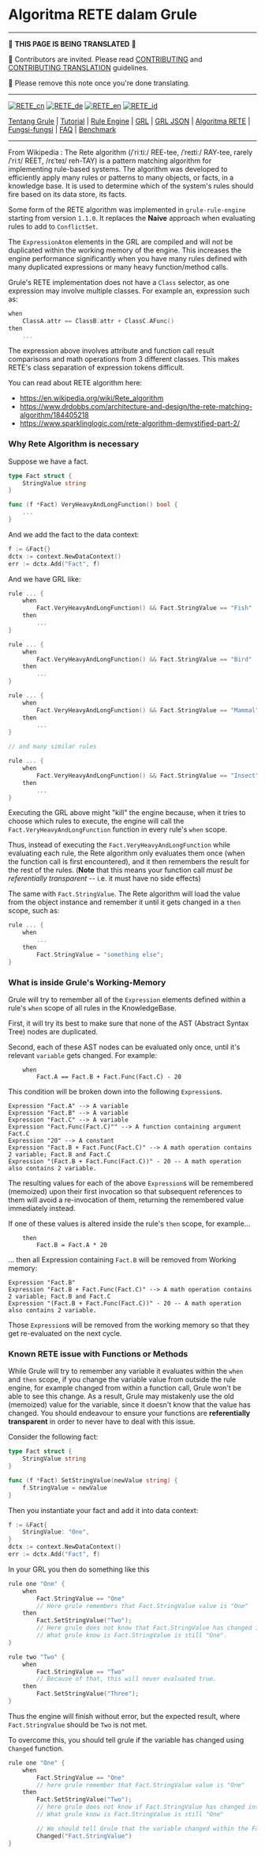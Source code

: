 # Algoritma RETE dalam Grule

---

:construction:
__THIS PAGE IS BEING TRANSLATED__
:construction:

:construction_worker: Contributors are invited. Please read [CONTRIBUTING](../../CONTRIBUTING.md) and [CONTRIBUTING TRANSLATION](../CONTRIBUTING_TRANSLATION.md) guidelines.

:vulcan_salute: Please remove this note once you're done translating.

---


[![RETE_cn](https://github.com/yammadev/flag-icons/blob/master/png/CN.png?raw=true)](../cn/RETE_cn.md)
[![RETE_de](https://github.com/yammadev/flag-icons/blob/master/png/DE.png?raw=true)](../de/RETE_de.md)
[![RETE_en](https://github.com/yammadev/flag-icons/blob/master/png/GB.png?raw=true)](../en/RETE_en.md)
[![RETE_id](https://github.com/yammadev/flag-icons/blob/master/png/ID.png?raw=true)](../id/RETE_id.md)

[Tentang Grule](About_id.md) | [Tutorial](Tutorial_id.md) | [Rule Engine](RuleEngine_id.md) | [GRL](GRL_id.md) | [GRL JSON](GRL_JSON_id.md) | [Algoritma RETE](RETE_id.md) | [Fungsi-fungsi](Function_id.md) | [FAQ](FAQ_id.md) | [Benchmark](Benchmarking_id.md)

---

From Wikipedia : The Rete algorithm (/ˈriːtiː/ REE-tee, /ˈreɪtiː/ RAY-tee, rarely /ˈriːt/ REET, /rɛˈteɪ/ reh-TAY) is a pattern matching algorithm for implementing rule-based systems. The algorithm was developed to efficiently apply many rules or patterns to many objects, or facts, in a knowledge base. It is used to determine which of the system's rules should fire based on its data store, its facts.

Some form of the RETE algorithm was implemented in `grule-rule-engine` starting from version `1.1.0`.
It replaces the __Naive__ approach when evaluating rules to add to `ConflictSet`.

The `ExpressionAtom` elements in the GRL are compiled and will not be duplicated within the working memory of the engine.
This increases the engine performance significantly when you have many rules defined with many duplicated expressions
or many heavy function/method calls.

Grule's RETE implementation does not have a `Class` selector, as one expression may involve multiple classes. For example an, expression such as:

```.go
when
    ClassA.attr == ClassB.attr + ClassC.AFunc()
then
    ...
```

The expression above involves attribute and function call result comparisons and math operations from 3 different classes. This makes
RETE's class separation of expression tokens difficult.

You can read about RETE algorithm here:

* https://en.wikipedia.org/wiki/Rete_algorithm
* https://www.drdobbs.com/architecture-and-design/the-rete-matching-algorithm/184405218
* https://www.sparklinglogic.com/rete-algorithm-demystified-part-2/ 

### Why Rete Algorithm is necessary

Suppose we have a fact.

```go
type Fact struct {
    StringValue string
}

func (f *Fact) VeryHeavyAndLongFunction() bool {
    ...
}
```

And we add the fact to the data context:

```go
f := &Fact{}
dctx := context.NewDataContext()
err := dctx.Add("Fact", f)
```

And we have GRL like:

```go
rule ... {
    when
        Fact.VeryHeavyAndLongFunction() && Fact.StringValue == "Fish"
    then
        ...
}

rule ... {
    when
        Fact.VeryHeavyAndLongFunction() && Fact.StringValue == "Bird"
    then
        ...
}

rule ... {
    when
        Fact.VeryHeavyAndLongFunction() && Fact.StringValue == "Mammal"
    then
        ...
}

// and many similar rules

rule ... {
    when
        Fact.VeryHeavyAndLongFunction() && Fact.StringValue == "Insect"
    then
        ...
}
```

Executing the GRL above might "kill" the engine because, when it tries to choose which rules to execute,
the engine will call the `Fact.VeryHeavyAndLongFunction` function in every rule's `when` scope.

Thus, instead of executing the `Fact.VeryHeavyAndLongFunction` while evaluating each
rule, the Rete algorithm only evaluates them once (when the function call is first encountered), and it then remembers the result
for the rest of the rules. (**Note** that this means your function call *must be referentially transparent* -- i.e. it must have no side effects)

The same with `Fact.StringValue`. The Rete algorithm will load the value from the object instance and
remember it until it gets changed in a `then` scope, such as:

```go
rule ... {
    when
        ...
    then
        Fact.StringValue = "something else";
}
```

### What is inside Grule's Working-Memory

Grule will try to remember all of the `Expression` elements defined within a rule's `when` scope of all rules
in the KnowledgeBase.

First, it will try its best to make sure that none of the AST (Abstract Syntax Tree) nodes are duplicated.

Second, each of these AST nodes can be evaluated only once, until it's relevant `variable` gets changed. For example:

```Shell
    when
        Fact.A == Fact.B + Fact.Func(Fact.C) - 20
```

This condition will be broken down into the following `Expression`s.

```Shell
Expression "Fact.A" --> A variable
Expression "Fact.B" --> A variable
Expression "Fact.C" --> A variable
Expression "Fact.Func(Fact.C)"" --> A function containing argument Fact.C
Expression "20" --> A constant
Expression "Fact.B + Fact.Func(Fact.C)" --> A math operation contains 2 variable; Fact.B and Fact.C
Expression "(Fact.B + Fact.Func(Fact.C))" - 20 -- A math operation also contains 2 variable.
```

The resulting values for each of the above `Expression`s will be remembered (memoized) upon their first invocation so that subsequent references to them will avoid a re-invocation of them, returning the remembered value immediately instead.

If one of these values is altered inside the rule's `then` scope, for example...

```Shell
    then
        Fact.B = Fact.A * 20
```

... then all Expression containing `Fact.B` will be removed from Working memory:

```Shell
Expression "Fact.B"
Expression "Fact.B + Fact.Func(Fact.C)" --> A math operation contains 2 variable; Fact.B and Fact.C
Expression "(Fact.B + Fact.Func(Fact.C))" - 20 -- A math operation also contains 2 variable. 
```

Those `Expression`s will be removed from the working memory so that they get re-evaluated on the next cycle.

### Known RETE issue with Functions or Methods

While Grule will try to remember any variable it evaluates within the `when`
and `then` scope, if you change the variable value from outside the rule
engine, for example changed from within a function call, Grule won't be able to
see this change. As a result, Grule may mistakenly use the old (memoized) value
for the variable, since it doesn't know that the value has changed.  You should
endeavour to ensure your functions are **referentially transparent** in order
to never have to deal with this issue.

Consider the following fact:

```go
type Fact struct {
    StringValue string
}

func (f *Fact) SetStringValue(newValue string) {
    f.StringValue = newValue
}
```

Then you instantiate your fact and add it into data context:

```go
f := &Fact{
    StringValue: "One",
}
dctx := context.NewDataContext()
err := dctx.Add("Fact", f)
```

In your GRL you then do something like this

```go
rule one "One" {
    when
        Fact.StringValue == "One"
        // Here grule remembers that Fact.StringValue value is "One"
    then
        Fact.SetStringValue("Two");
        // Here grule does not know that Fact.StringValue has changed inside the function.
        // What grule know is Fact.StringValue is still "One".
}

rule two "Two" {
    when
        Fact.StringValue == "Two"
        // Because of that, this will never evaluated true.
    then
        Fact.SetStringValue("Three");
}
```

Thus the engine will finish without error, but the expected result, where `Fact.StringValue` should be `Two`
is not met.

To overcome this, you should tell grule if the variable has changed using `Changed` function.

```go
rule one "One" {
    when 
        Fact.StringValue == "One"
        // here grule remember that Fact.StringValue value is "One"
    then
        Fact.SetStringValue("Two");
        // here grule does not know if Fact.StringValue has changed inside the function.
        // What grule know is Fact.StringValue is still "One"

        // We should tell Grule that the variable changed within the Fact
        Changed("Fact.StringValue")
}
```
